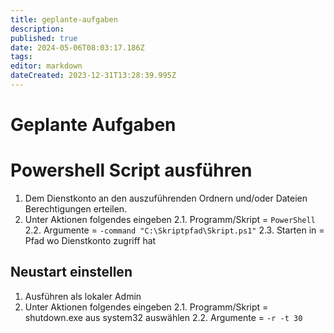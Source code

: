 ```yaml
---
title: geplante-aufgaben
description: 
published: true
date: 2024-05-06T08:03:17.186Z
tags: 
editor: markdown
dateCreated: 2023-12-31T13:28:39.995Z
---
```


# Geplante Aufgaben

# Powershell Script ausführen

1. Dem Dienstkonto an den auszuführenden Ordnern und/oder Dateien Berechtigungen erteilen.
2. Unter Aktionen folgendes eingeben 
	2.1. Programm/Skript = `PowerShell`
	2.2. Argumente = `-command "C:\Skriptpfad\Skript.ps1"`
	2.3. Starten in = Pfad wo Dienstkonto zugriff hat

## Neustart einstellen

1. Ausführen als lokaler Admin
2. Unter Aktionen folgendes eingeben 
	2.1. Programm/Skript = shutdown.exe aus system32 auswählen
	2.2. Argumente = `-r -t 30`